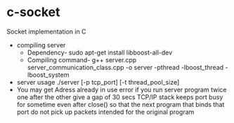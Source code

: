 # c-socket
Socket implementation in C

* compiling server
  * Dependency- sudo apt-get install libboost-all-dev
  * Compiling command- g++ server.cpp server_communication_class.cpp -o server -pthread -lboost_thread -lboost_system
* server usage ./server [-p tcp_port] [-t thread_pool_size]
* You may get Adress already in use error if you run server program twice one after the other give a gap of 30 secs
TCP/IP stack keeps port busy for sometime even after close() so that the next 
program that binds that port do not pick up packets intended for the original program
